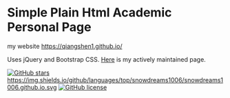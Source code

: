 # Simple Plain Html Academic Personal Page
my website https://qiangshen1.github.io/

Uses jQuery and Bootstrap CSS.
[Here](https://junweiliang.github.io/) is my actively maintained page.

[![GitHub stars](https://img.shields.io/github/stars/qiangsy1/qiangsy1.github.io.svg)](https://github.com/qiangsy1/qiangsy1.github.io/stargazers)
https://img.shields.io/github/languages/top/snowdreams1006/snowdreams1006.github.io.svg
[![GitHub license](https://img.shields.io/badge/license-MIT-blue.svg)](https://github.com/qiangsy1/qiangsy1.github.io/master/LICENSE)
